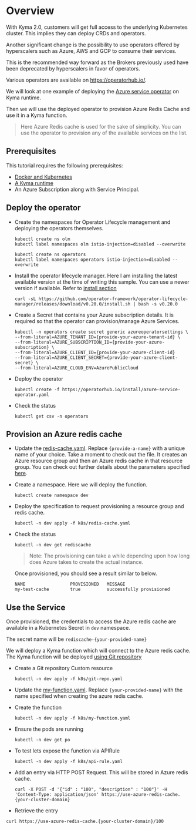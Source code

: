 # Overview

With Kyma 2.0, customers will get full access to the underlying Kubernetes cluster. This implies they can deploy CRDs and operators.

Another significant change is the possibility to use operators offered by hyperscalers such as Azure, AWS and GCP to consume their services.

This is the recommended way forward as the Brokers previously used have been deprecated by hyperscalers in favor of operators.

Various operators are available on <https://operatorhub.io/>.

We will look at one example of deploying the [Azure service operator](https://operatorhub.io/operator/azure-service-operator) on Kyma runtime.

Then we will use the deployed operator to provision Azure Redis Cache and use it in a Kyma function.

> Here Azure Redis cache is used for the sake of simplicity. You can use the operator to provision any of the available services on the list.

## Prerequisites

This tutorial requires the following prerequisites:

* [Docker and Kubernetes](../prerequisites#kubernetes)
* [A Kyma runtime](../prerequisites/#kyma)
* An Azure Subscription along with Service Principal.

## Deploy the operator

* Create the namespaces for Operator Lifecycle management and deploying the operators themselves.

    ```shell
    kubectl create ns olm
    kubectl label namespaces olm istio-injection=disabled --overwrite

    kubectl create ns operators
    kubectl label namespaces operators istio-injection=disabled --overwrite
    ```

* Install the operator lifecycle manager. Here I am installing the latest available version at the time of writing this sample. You can use a newer version if available. Refer to [install section](https://operatorhub.io/operator/azure-service-operator)

    ```shell
    curl -sL https://github.com/operator-framework/operator-lifecycle-manager/releases/download/v0.20.0/install.sh | bash -s v0.20.0
    ```

* Create a Secret that contains your Azure subscription details. It is required so that the operator can provision/manage Azure Services.

    ```shell
    kubectl -n operators create secret generic azureoperatorsettings \
    --from-literal=AZURE_TENANT_ID={provide-your-azure-tenant-id} \
    --from-literal=AZURE_SUBSCRIPTION_ID={provide-your-azure-subscription} \
    --from-literal=AZURE_CLIENT_ID={provide-your-azure-client-id} 
    --from-literal=AZURE_CLIENT_SECRET={provide-your-azure-client-secret} \
    --from-literal=AZURE_CLOUD_ENV=AzurePublicCloud
    ```

* Deploy the operator

    ```shell
    kubectl create -f https://operatorhub.io/install/azure-service-operator.yaml
    ```

* Check the status

    ```shell
    kubectl get csv -n operators
    ```

## Provision an Azure redis cache

* Update the [redis-cache.yaml](./k8s/redis-cache.yaml). Replace `{provide-a-name}` with a unique name of your choice. Take a moment to check out the file. It creates an Azure resource group and then an Azure redis cache in that resource group. You can check out further details about the parameters specified [here](https://github.com/Azure/azure-service-operator/blob/main/docs/v1/services/rediscache/rediscache.md).

* Create a namespace. Here we will deploy the function.

    ```shell
    kubectl create namespace dev
    ```

* Deploy the specification to request provisioning a resource group and redis cache.

    ```shell
    kubectl -n dev apply -f k8s/redis-cache.yaml
    ```

* Check the status

    ```shell
    kubectl -n dev get rediscache
    ```

    >Note: The provisioning can take a while depending upon how long does Azure takes to create the actual instance.

    Once provisioned, you should see a result similar to below.

    ```shell
    NAME                 PROVISIONED   MESSAGE
    my-test-cache        true          successfully provisioned
    ```

## Use the Service

Once provisioned, the credentials to access the Azure redis cache are available in a Kubernetes Secret in `dev` namespace.

The secret name will be `rediscache-{your-provided-name}`

We will deploy a Kyma function which will connect to the Azure redis cache. The Kyma function will be deployed [using Git repository](https://kyma-project.io/docs/kyma/latest/03-tutorials/00-serverless/svls-02-create-git-function/)

* Create a Git repository Custom resource

    ```shell
    kubectl -n dev apply -f k8s/git-repo.yaml
    ```

* Update the [my-function.yaml](./k8s/my-function.yaml). Replace `{your-provided-name}` with the name specified when creating the azure redis cache.

* Create the function

    ```shell
    kubectl -n dev apply -f k8s/my-function.yaml
    ```

* Ensure the pods are running

    ```shell
    kubectl -n dev get po
    ```

* To test lets expose the function via APIRule

    ```shell
    kubectl -n dev apply -f k8s/api-rule.yaml
    ```

* Add an entry via HTTP POST Request. This will be stored in Azure redis cache.

    ```shell
    curl -X POST -d '{"id" : "100", "description" : "100"}' -H 'Content-Type: application/json' https://use-azure-redis-cache.{your-cluster-domain}
    ```

* Retrieve the entry

```shell
curl https://use-azure-redis-cache.{your-cluster-domain}/100
```
